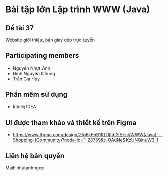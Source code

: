 # Bài tập lớn Lập trình WWW (Java)

## Đề tài 37
Website giới thiệu, bán giày dép trực tuyến

## Participating members
- Nguyễn Nhựt Anh
- Đinh Nguyên Chung
- Trần Gia Huy

## Phần mềm sử dụng
- Intellij IDEA

## UI được tham khảo và thiết kế trên Figma
* https://www.figma.com/design/Z5i6k6hB1KLRjfdt3iE7ui/WWW(Java)---Shopping-(Community)?node-id=1-23739&t=OAqNeSKzUNQinuW3-1

## Liên hệ bản quyền
Mail: nhutanhngxx


